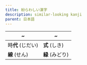 ```yaml
---
title: 紛らわしい漢字
description: similar-looking kanji
parent: 日本語
---
```


| ~            | ~           |
| ------------ | ----------- |
| 時**代** (じだい) | **式** (しき)  |
| **線** (せん)   | **緑** (みどり) |